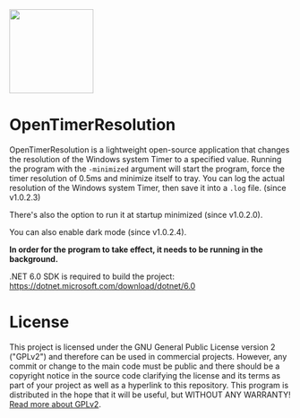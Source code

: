<img src="https://github.com/TorniX0/OpenTimerResolution/raw/main/src/program.ico" width="150" height="150">

# OpenTimerResolution
OpenTimerResolution is a lightweight open-source application that changes the resolution of the Windows system Timer to a specified value. Running the program with the `-minimized` argument will start the program, force the timer resolution of 0.5ms and minimize itself to tray. You can log the actual resolution of the Windows system Timer, then save it into a `.log` file. (since v1.0.2.3)

There's also the option to run it at startup minimized (since v1.0.2.0). 

You can also enable dark mode (since v1.0.2.4).

 
**In order for the program to take effect, it needs to be running in the background.** 

.NET 6.0 SDK is required to build the project: https://dotnet.microsoft.com/download/dotnet/6.0

# License

This project is licensed under the GNU General Public License version 2 ("GPLv2") and therefore can be used in commercial projects. However, any commit or change to the main code must be public and there should be a copyright notice in the source code clarifying the license and its terms as part of your project as well as a hyperlink to this repository. This program is distributed in the hope that it will be useful, but WITHOUT ANY WARRANTY! [Read more about GPLv2](https://www.gnu.org/licenses/old-licenses/gpl-2.0.en.html).
